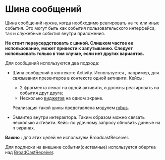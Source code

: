 # Шина сообщений

Шина сообщений нужна, когда необходимо реагировать на те или иные события.
Это могут быть как события пользовательского интерфейса, так и служебные
события внутри приложения.

**Не стоит переусердствовать с шиной. Слишком частое ее использование,
может привести к запутыванию. Следует использовать только в том случае,
если нет других вариантов.**

Для сообщений используются два подхода:

- Шина сообщений в контексте Activity. Используется , например, для связывания
презентеров в контексте одной активити. Кейсы:
    - 2 фрагмента лежат на одной активити,
и должны реагировать на события друг друга;
    - Несколько [виджетов][widget] на одном экране.

    Реализация такой шины представлена
модулем [rxbus](../../rxbus/README.md).

- Эммитер внутри интерактора. Таким образом можно связать несколько активити.
Кейс: по удачному запросу обновить данные на n экранах.

**Важно** : для этих целей не используем BroadcastReceiver.

Для подписки на внешние события(системные) используется обертка над [BroadCastReceiver](../../broadcast-extension/README.md).

[widget]: ../../mvp-widget/README.md